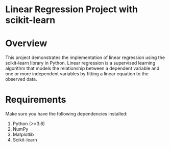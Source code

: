 # Linear Regression Project with scikit-learn
# Overview
This project demonstrates the implementation of linear regression using the scikit-learn library in Python. Linear regression is a supervised learning 
algorithm that models the relationship between a dependent variable and one or more independent variables by fitting a linear equation to the observed data.
# Requirements
Make sure you have the following dependencies installed:

1. Python (>=3.6)
2. NumPy
3. Matplotlib
4. Scikit-learn
